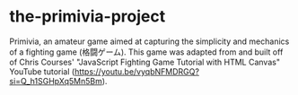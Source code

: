 # the-primivia-project
Primivia, an amateur game aimed at capturing the simplicity and mechanics of a fighting game (格闘ゲーム). This game was adapted from and built off of Chris Courses' "JavaScript Fighting Game Tutorial with HTML Canvas" YouTube tutorial (https://youtu.be/vyqbNFMDRGQ?si=Q_h1SGHpXq5Mn5Bm).
